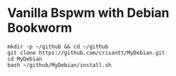 # Vanilla Bspwm with Debian Bookworm

```
mkdir -p ~/github && cd ~/github
git clone https://github.com/crisantt/MyDebian.git
cd MyDebian
bash ~/github/MyDebian/install.sh
```
